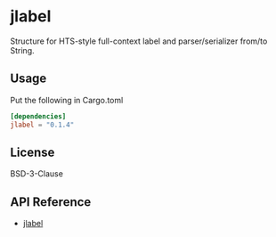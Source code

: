 # jlabel

Structure for HTS-style full-context label and parser/serializer from/to String.

## Usage

Put the following in Cargo.toml

```toml
[dependencies]
jlabel = "0.1.4"
```

## License

BSD-3-Clause

## API Reference

- [jlabel](https://docs.rs/jlabel)
